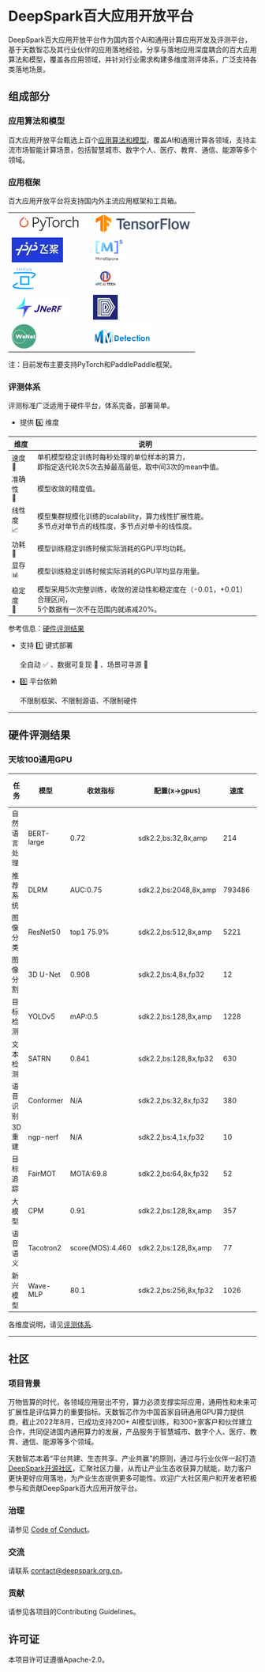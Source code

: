 # DeepSpark百大应用开放平台

DeepSpark百大应用开放平台作为国内首个AI和通用计算应用开发及评测平台，基于天数智芯及其行业伙伴的应用落地经验，分享与落地应用深度耦合的百大应用算法和模型，覆盖各应用领域，并针对行业需求构建多维度测评体系，广泛支持各类落地场景。

## 组成部分

### 应用算法和模型

百大应用开放平台甄选上百个[应用算法和模型](https://gitee.com/deep-spark/deepsparkhub)，覆盖AI和通用计算各领域，支持主流市场智能计算场景，包括智慧城市、数字个人、医疗、教育、通信、能源等多个领域。


### 应用框架

百大应用开放平台将支持国内外主流应用框架和工具箱。

<table border="0">
    <tr>
        <td><img src="resources/pytorch.png" height="30"/></td>
        <td><img src="resources/tensorflow.png" height="40"/></td>
    </tr>
    <tr>
        <td><img src="resources/paddle.jpg" height="50"/></td>
        <td><img src="resources/mindspore.png" height="50"/></td>
    </tr>
    <tr>
        <td><img src="resources/fairseq.png" height="50"/></td>
        <td><img src="resources/hpc.jpg" height="50"/></td>
    </tr>
    <tr>
        <td><img src="resources/jnerf.png" height="50"/></td>
        <td><img src="resources/deepmodeling.jpg" height="50"/></td>
    </tr>
    <tr>
        <td><img src="resources/wenet.png" height="50"/></td>
        <td><img src="resources/mmdetection.png" height="50"/></td>
    </tr>
</table>

注：目前发布主要支持PyTorch和PaddlePaddle框架。

### 评测体系

评测标准广泛适用于硬件平台，体系完备，部署简单。

- 提供 :six: 维度

| 维度 | 说明 |
| --- | --- |
| 速度<br/>:rocket:  | 单机模型稳定训练时每秒处理的单位样本的算力，<br/>即指定迭代轮次5次去掉最高最低，取中间3次的mean中值。 |
| 准确性<br/>:dart: | 模型收敛的精度值。
| 线性度<br/>:chart_with_upwards_trend: | 模型集群规模化训练的scalability，算力线性扩展性能。<br/>多节点对单节点的线性度，多节点对单卡的线性度。
| 功耗<br/>:electric_plug: | 模型训练稳定训练时候实际消耗的GPU平均功耗。
| 显存<br/>:bar_chart: | 模型训练稳定训练时候实际消耗的GPU平均显存用量。
| 稳定度<br/>:wrench: | 模型采用5次完整训练，收敛的波动性和稳定度在（-0.01，+0.01）合理区间，<br/>5个数据有一次不在范围内就递减20%。

   参考信息：[硬件评测结果](#硬件评测结果)

- 支持 :one: 键式部署

   全自动 :white_check_mark: 、数据可复现 :repeat: 、场景可寻源 :mag_right:

- :zero: 平台依赖

   不限制框架、不限制源语、不限制硬件
   
--------

## 硬件评测结果

### 天垓100通用GPU

| 任务         | 模型       | 收敛指标         | 配置(x-\>gpus)        | 速度   | 准确度 | 功耗（W） | 线性度 | 显存（G） | 稳定度 |
|--------------|------------|------------------|-----------------------|--------|--------|-----------|--------|-----------|--------|
| 自然语言处理 | BERT-large | 0.72             | sdk2.2,bs:32,8x,amp   | 214    | 0.72   | 152\*8    | 0.96   | 20.3\*8   | 1      |
| 推荐系统     | DLRM       | AUC:0.75         | sdk2.2,bs:2048,8x,amp | 793486 | 0.75   | 60\*8     | 0.97   | 3.7\*8    | 1      |
| 图像分类     | ResNet50   | top1 75.9%       | sdk2.2,bs:512,8x,amp  | 5221   | 76.43% | 128\*8    | 0.97   | 29.1\*8   | 1      |
| 图像分割     | 3D U-Net   | 0.908            | sdk2.2,bs:4,8x,fp32   | 12     | 0.908  | 152\*8    | 0.85   | 19.6\*8   | 1      |
| 目标检测     | YOLOv5     | mAP:0.5          | sdk2.2,bs:128,8x,amp  | 1228   | 0.56   | 140\*8    | 0.92   | 27.3\*8   | 1      |
| 文本检测     | SATRN      | 0.841            | sdk2.2,bs:128,8x,fp32 | 630    | N/A    | 166\*8    | 0.98   | 28.5\*8   | 1      |
| 语音识别     | Conformer  | N/A              | sdk2.2,bs:32,8x,fp32  | 380    | N/A    | 113\*8    | 0.82   | 21.5\*8   | 1      |
| 3D重建       | ngp-nerf   | N/A              | sdk2.2,bs:4,1x,fp32   | 10     | N/A    | 82        | N/A    | 28.1      | 1      |
| 目标追踪     | FairMOT    | MOTA:69.8        | sdk2.2,bs:64,8x,fp32  | 52     | 69.8   | 132\*8    | 0.97   | 19.1\*8   | 1      |
| 大模型       | CPM        | 0.91             | sdk2.2,bs:128,8x,amp  | 357    | 0.91   | 156\*8    | 0.93   | 20.6\*8   | 1      |
| 语音语义     | Tacotron2  | score(MOS):4.460 | sdk2.2,bs:128,8x,amp  | 77     | 4.46   | 128\*8    | 0.96   | 18.4\*8   | 1      |
| 新兴模型     | Wave-MLP   | 80.1             | sdk2.2,bs:256,8x,fp32 | 1026   | 83.1   | 198\*8    | 0.98   | 29.4\*8   | 1      |


各维度说明，请见[评测体系](#评测体系).

-------

## 社区

### 项目背景

万物皆算的时代，各领域应用层出不穷，算力必须支撑实际应用，通用性和未来可扩展性是评估算力的重要指标。天数智芯作为中国首家自研通用GPU算力提供商，截止2022年8月，已成功支持200+ AI模型训练，和300+家客户和伙伴建立合作，共同促进国内通用算力的发展，产品服务于智慧城市、数字个人、医疗、教育、通信、能源等多个领域。

天数智芯本着“平台共建、生态共享、产业共赢”的原则，通过与行业伙伴一起打造[DeepSpark开源社区](https://www.deepspark.org.cn/)，汇聚社区力量，从而让产业生态收获算力赋能，助力客户更快更好应用落地，为产业生态提供更多可能性。欢迎广大社区用户和开发者积极参与和贡献DeepSpark百大应用开放平台。

### 治理

请参见 [Code of Conduct](CODE_OF_CONDUCT.md)。

### 交流

请联系 contact@deepspark.org.cn。

### 贡献

请参见各项目的Contributing Guidelines。

## 许可证

本项目许可证遵循Apache-2.0。

